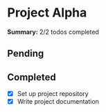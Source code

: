 # Project Alpha

**Summary:** 2/2 todos completed

## Pending

## Completed
- [x] Set up project repository
- [x] Write project documentation
